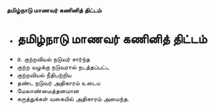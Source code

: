 **தமிழ்நாடு மாணவர் கணினித் திட்டம்**
- # தமிழ்நாடு மாணவர் கணினித் திட்டம்
- a. குற்றவியல் நடுவர் சார்ந்த
- குற்ற வழக்கு நடுவரால் நடத்தப்பட்ட
- குற்றவியல் நீதிபற்றிய
- தண்ட நடுவர் அதிகாரம் உடைய
- மேலாண்மைத்தனமான
- கருத்துக்கள் வகையில் அதிகாரம் அமைந்த.

